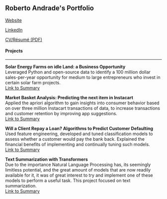 ## Roberto Andrade's Portfolio

[Website](https://roberto-andrade22.github.io/)
<br>

[LinkedIn](http://linkedin.com/in/roberto-andrade-martinez)
<br>

[CV/Résumé (PDF)](https://roberto-andrade22.github.io/pdf/Andrade_Roberto.pdf)
<br>

<h4><strong>Projects</strong></h4>
<hr>

<b>Solar Energy Farms on idle Land: a Business Opportunity</b><br>
Leveraged Python and open-source data to identify a 100 million dollar sales-per-year opportunity for medium to large entrepreneurs who invest in certain solar farm projects.<br>
[Link to Summary](https://roberto-andrade22.github.io/summary)
<br>

<b>Market Basket Analysis: Predicting the next item in Instacart</b><br>
Applied the apriori algorithm to gain insights into consumer behavior based on over three million Instacart transactions of data, to increase transactions and customer retention by improving app suggestions.<br>
[Link to Summary](https://roberto-andrade22.github.io/summary_basket)
<br>

<b>Will a Client Repay a Loan? Algorithms to Predict Customer Defaulting</b><br>
Used feature engineering, developed and tuned classification models to assess whether a customer would pay the bank back. Explained the financial benefits of implementing and continually tuning such models.<br>
[Link to Summary](https://roberto-andrade22.github.io/summary_loan)
<br>

<b>Text Summarization with Transformers</b><br>
Due to the importance Natural Language Processing has, its seemingly limitless potential, and the great amount of models that are now readily available for it, it was of great interest to try and implement one of these models to perform a useful task. This project focused on text summarization.<br>
[Link to Summary](https://roberto-andrade22.github.io/summary_nlp)
